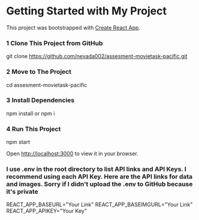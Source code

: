 # Getting Started with My Project 

This project was bootstrapped with [Create React App](https://github.com/facebook/create-react-app).

### 1 Clone This Project from GitHub

git clone https://github.com/nevada002/assesment-movietask-pacific.git

### 2 Move to The Project

cd assesment-movietask-pacific

### 3 Install Dependencies

npm install or npm i

### 4 Run This Project

npm start

Open [http://localhost:3000](http://localhost:3000) to view it in your browser.

### I use .env in the root directory to list API links and API Keys. I recommend using each API Key. Here are the API links for data and images. Sorry if I didn't upload the .env to GitHub because it's private

REACT_APP_BASEURL="Your Link"
REACT_APP_BASEIMGURL="Your Link"
REACT_APP_APIKEY="Your Key"